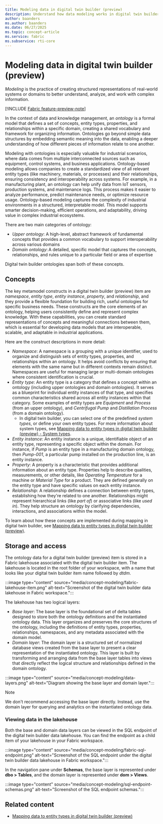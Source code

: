```yaml
---
title: Modeling data in digital twin builder (preview)
description: Understand how data modeling works in digital twin builder (preview).
author: baanders
ms.author: baanders
ms.date: 06/27/2025
ms.topic: concept-article
ms.service: fabric
ms.subservice: rti-core
---
```


# Modeling data in digital twin builder (preview)

*Modeling* is the practice of creating structured representations of real-world systems or domains to better understand, analyze, and work with complex information. 

[!INCLUDE [Fabric feature-preview-note](../../includes/feature-preview-note.md)]

In the context of data and knowledge management, an *ontology* is a formal model that defines a set of concepts, entity types, properties, and relationships within a specific domain, creating a shared vocabulary and framework for organizing information. Ontologies go beyond simple data structures by embedding semantic meaning into the data, enabling a deeper understanding of how different pieces of information relate to one another.

Modeling with ontologies is especially valuable for industrial scenarios, where data comes from multiple interconnected sources such as equipment, control systems, and business applications. Ontology-based modeling allows companies to create a standardized view of all relevant entity types (like machinery, materials, or processes) and their relationships, ensuring consistency and interoperability across systems. For example, in a manufacturing plant, an ontology can help unify data from IoT sensors, production systems, and maintenance logs. This process makes it easier to analyze performance, predict maintenance needs, or optimize resource usage. Ontology-based modeling captures the complexity of industrial environments in a structured, interpretable model. This model supports smarter decision-making, efficient operations, and adaptability, driving value in complex industrial ecosystems.

There are two main categories of ontology:

* *Upper ontology*: A high-level, abstract framework of fundamental concepts that provides a common vocabulary to support interoperability across various domains
* *Domain ontology*: A detailed, specific model that captures the concepts, relationships, and rules unique to a particular field or area of expertise

Digital twin builder ontologies span both of these concepts.

## Concepts

The key metamodel constructs in a digital twin builder (preview) item are *namespace*, *entity type*, *entity instance*, *property*, and *relationship*, and they provide a flexible foundation for building rich, useful ontologies for specific business needs. These constructs are the core elements of an ontology, helping users consistently define and represent complex knowledge. With these capabilities, you can create standard representations of concepts and meaningful connections between them, which is essential for developing data models that are interoperable, scalable, and adaptable in industrial applications.

Here are the construct descriptions in more detail:
* *Namespace*: A namespace is a grouping with a unique identifier, used to organize and distinguish sets of entity types, properties, and relationships within an ontology. It helps avoid conflicts by ensuring that elements with the same name but in different contexts remain distinct. Namespaces are useful for managing large or multi-domain ontologies where consistent identification is crucial.
* *Entity type*: An entity type is a category that defines a concept within an ontology (including upper ontologies and domain ontologies). It serves as a blueprint for individual entity instances of that type, and specifies common characteristics shared across all entity instances within that category. Some examples of entity types are *Equipment* and *Process* (from an upper ontology), and *Centrifugal Pump* and *Distillation Process* (from a domain ontology).
    * In digital twin builder, you can select one of the predefined *system types*, or define your own entity types. For more information about system types, see [Mapping data to entity types in digital twin builder (preview) - System types](concept-mapping.md#system-types).
* *Entity instance*: An entity instance is a unique, identifiable object of an entity type, representing a specific object within the domain. For instance, if *Pump* is an entity type in a manufacturing domain ontology, then *Pump-001*, a particular pump installed on the production line, is an entity instance.
* *Property*: A property is a characteristic that provides additional information about an entity type. Properties help to describe qualities, measurements, or other details, like *Operating Temperature* for a machine or *Material Type* for a product. They are defined generally on the entity type and have specific values on each entity instance.
* *Relationship*: A relationship defines a connection between entity types, establishing how they're related to one another. Relationships might represent hierarchical links (like *part of*) or associative links (like *used in*). They help structure an ontology by clarifying dependencies, interactions, and associations within the model.

To learn about how these concepts are implemented during mapping in digital twin builder, see [Mapping data to entity types in digital twin builder (preview)](concept-mapping.md).

## Storage and access

The ontology data for a digital twin builder (preview) item is stored in a Fabric lakehouse associated with the digital twin builder item. The lakehouse is located in the root folder of your workspace, with a name that looks like your digital twin builder item name followed by *dtdm*.

:::image type="content" source="media/concept-modeling/fabric-lakehouse-item.png" alt-text="Screenshot of the digital twin builder data lakehouse in Fabric workspace.":::

The lakehouse has two logical layers:

* *Base layer*: The base layer is the foundational set of delta tables designed to store both the ontology definitions and the instantiated ontology data. This layer organizes and preserves the core structures of the ontology, including the definitions of entity types, properties, relationships, namespaces, and any metadata associated with the domain model.
* *Domain layer*: The domain layer is a structured set of normalized database views created from the base layer to present a clear representation of the instantiated ontology. This layer is built by transforming and arranging data from the base layer tables into views that directly reflect the logical structure and relationships defined in the domain ontology.

:::image type="content" source="media/concept-modeling/data-layers.png" alt-text="Diagram showing the base layer and domain layer.":::

>[!NOTE]
>We don't recommend accessing the base layer directly. Instead, use the domain layer for querying and analytics on the instantiated ontology data.

### Viewing data in the lakehouse

Both the base and domain data layers can be viewed in the SQL endpoint of the digital twin builder data lakehouse. You can find the endpoint as a child item of your lakehouse in your Fabric workspace.

:::image type="content" source="media/concept-modeling/fabric-sql-endpoint.png" alt-text="Screenshot of the SQL endpoint under the digital twin builder data lakehouse in Fabric workspace.":::

In the navigation pane under **Schemas**, the base layer is represented under **dbo > Tables**, and the domain layer is represented under **dom > Views**.

:::image type="content" source="media/concept-modeling/sql-endpoint-schemas.png" alt-text="Screenshot of the SQL endpoint schemas.":::

## Related content

* [Mapping data to entity types in digital twin builder (preview)](concept-mapping.md)